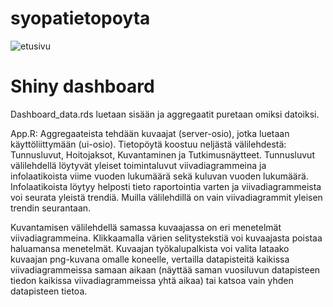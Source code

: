 # syopatietopoyta

![etusivu](https://user-images.githubusercontent.com/89851080/131653331-00077fff-30df-4c0d-aef6-5c70bc338a7b.png)

# Shiny dashboard

Dashboard_data.rds luetaan sisään ja aggregaatit puretaan omiksi datoiksi.

App.R: 
Aggregaateista tehdään kuvaajat (server-osio), jotka luetaan käyttöliittymään (ui-osio). Tietopöytä koostuu neljästä välilehdestä: Tunnusluvut, Hoitojaksot, Kuvantaminen ja Tutkimusnäytteet. Tunnusluvut välilehdellä löytyvät yleiset toimintaluvut viivadiagrammeina ja infolaatikoista viime vuoden lukumäärä sekä kuluvan vuoden lukumäärä. Infolaatikoista löytyy helposti tieto raportointia varten ja viivadiagrammeista voi seurata yleistä trendiä. Muilla välilehdillä on vain viivadiagrammit yleisen trendin seurantaan.

Kuvantamisen välilehdellä samassa kuvaajassa on eri menetelmät viivadiagrammeina. Klikkaamalla värien selitystekstiä voi kuvaajasta poistaa haluamansa menetelmät. Kuvaajan työkalupalkista voi valita lataako kuvaajan png-kuvana omalle koneelle, vertailla datapisteitä kaikissa viivadiagrammeissa samaan aikaan (näyttää saman vuosiluvun datapisteen tiedon kaikissa viivadiagrammeissa yhtä aikaa) tai katsoa vain yhden datapisteen tietoa.
